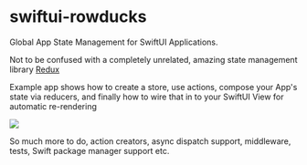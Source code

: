 # swiftui-rowducks
Global App State Management for SwiftUI Applications.

Not to be confused with a completely unrelated, amazing state management library [Redux](https://redux.js.org/)

Example app shows how to create a store, use actions, compose your App's state via reducers, and finally how to wire that in to your SwiftUI View for automatic re-rendering

![](https://i.imgur.com/yKA8Cou.gif)

So much more to do, action creators, async dispatch support, middleware, tests, Swift package manager support etc.